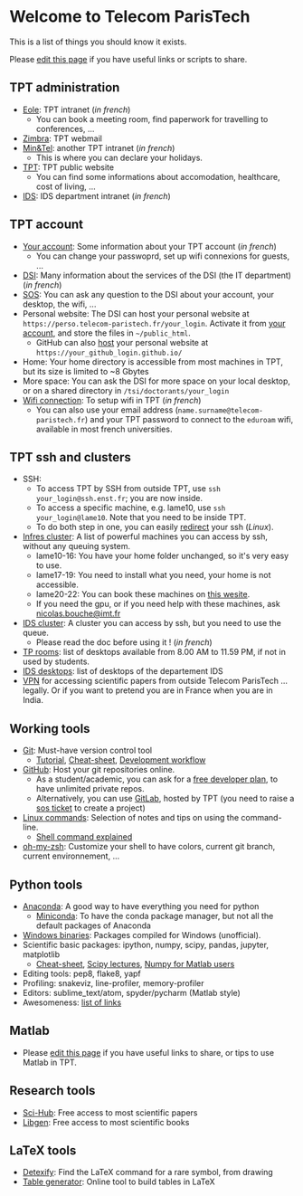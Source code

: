 # Welcome to Telecom ParisTech

This is a list of things you should know it exists.

Please [edit this page](https://github.com/TomDLT/TPT/edit/master/README.md) if you have useful links or scripts to share.

## TPT administration
- [Eole](https://eole.telecom-paristech.fr/accueil.php): TPT intranet (_in french_)
    - You can book a meeting room, find paperwork for travelling to conferences, ...
- [Zimbra](https://z.mines-telecom.fr/zimbra/mail): TPT webmail
- [Min&Tel](https://mintel.imt.fr): another TPT intranet (_in french_)
    - This is where you can declare your holidays.
- [TPT](https://www.telecom-paristech.fr/eng): TPT public website
    - You can find some informations about accomodation, healthcare, cost of living, ...
- [IDS](https://intranet.tsi.telecom-paristech.fr/): IDS department intranet (_in french_)

## TPT account
- [Your account](https://moncompte.telecom-paristech.fr//mon_compte/): Some information about your TPT account (_in french_)
    - You can change your passwoprd, set up wifi connexions for guests, ...
- [DSI](https://www.telecom-paristech.fr/vivre-ecole/services-numeriques-dsi.html): Many information about the services of the DSI (the IT department) (_in french_)
- [SOS](https://sos.telecom-paristech.fr/front/helpdesk.public.php): You can ask any question to the DSI about your account, your desktop, the wifi, ... 
- Personal website: The DSI can host your personal website at `https://perso.telecom-paristech.fr/your_login`. Activate it from [your account](https://moncompte.telecom-paristech.fr//mon_compte/), and store the files in `~/public_html`.
    - GitHub can also [host](https://pages.github.com/) your personal website at `https://your_github_login.github.io/`
- Home: Your home directory is accessible from most machines in TPT, but its size is limited to ~8 Gbytes
- More space: You can ask the DSI for more space on your local desktop, or on a shared directory in `/tsi/doctorants/your_login`
- [Wifi connection](https://www.telecom-paristech.fr/vivre-ecole/services-numeriques-dsi/connexion-au-reseau-sans-fil.html): To setup wifi in TPT (_in french_)
    - You can also use your email address (`name.surname@telecom-paristech.fr`) and your TPT password to connect to the `eduroam` wifi, available in most french universities.

## TPT ssh and clusters
- SSH:
    - To access TPT by SSH from outside TPT, use `ssh your_login@ssh.enst.fr`; you are now inside.
    - To access a specific machine, e.g. lame10, use `ssh your_login@lame10`. Note that you need to be inside TPT.
    - To do both step in one, you can easily [redirect](https://superuser.com/a/170592/601170) your ssh (_Linux_).
- [Infres cluster](https://services.infres.enst.fr/cpu/): A list of powerful machines you can access by ssh, without any queuing system.
    - lame10-16: You have your home folder unchanged, so it's very easy to use.
    - lame17-19: You need to install what you need, your home is not accessible.
    - lame20-22: You can book these machines on [this wesite](https://reservation.r2.enst.fr/app/Web/view-schedule.php).
    - If you need the gpu, or if you need help with these machines, ask nicolas.bouche@imt.fr
- [IDS cluster](http://www.cluster.enst.fr/): A cluster you can access by ssh, but you need to use the queue.
    - Please read the doc before using it ! (_in french_)
- [TP rooms](https://www.telecom-paristech.fr/vivre-ecole/services-numeriques-dsi/salles-de-tp/equipements.html): list of desktops available from 8.00 AM to 11.59 PM, if not in used by students.
- [IDS desktops](https://intranet.tsi.telecom-paristech.fr/pcs_linux/stations/stations.html):  list of desktops of the departement IDS
- [VPN](http://www.telecom-paristech.fr/fileadmin/documents/images/Vivre_ecole/services_numeriques/Documentation/PPTP_Linux.pdf) for accessing scientific papers from outside Telecom ParisTech ... legally. Or if you want to pretend you are in France when you are in India.

## Working tools
- [Git](https://git-scm.com/): Must-have version control tool
    - [Tutorial](https://git-scm.com/docs/gittutorial), [Cheat-sheet](https://www.git-tower.com/blog/git-cheat-sheet/), [Development workflow](https://docs.scipy.org/doc/numpy/dev/gitwash/development_workflow.html)
- [GitHub](https://github.com/): Host your git repositories online. 
    - As a student/academic, you can ask for a [free developer plan](https://education.github.com/pack), to have unlimited private repos.
    - Alternatively, you can use [GitLab](https://gitlab.telecom-paristech.fr/users/sign_in), hosted by TPT (you need to raise a [sos ticket](https://sos.telecom-paristech.fr/front/helpdesk.public.php) to create a project)
- [Linux commands](https://github.com/jlevy/the-art-of-command-line/blob/master/README.md): Selection of notes and tips on using the command-line.
    - [Shell command explained](https://explainshell.com/)
- [oh-my-zsh](https://github.com/robbyrussell/oh-my-zsh): Customize your shell to have colors, current git branch, current environnement, ...

## Python tools
- [Anaconda](https://www.continuum.io/downloads): A good way to have everything you need for python
    - [Miniconda](https://conda.io/miniconda.html): To have the conda package manager, but not all the default packages of Anaconda
- [Windows binaries](http://www.lfd.uci.edu/~gohlke/pythonlibs/): Packages compiled for Windows (unofficial).
- Scientific basic packages: ipython, numpy, scipy, pandas, jupyter, matplotlib
    - [Cheat-sheet](https://ipgp.github.io/scientific_python_cheat_sheet/), [Scipy lectures](http://www.scipy-lectures.org/), [Numpy for Matlab users](http://scipy.github.io/old-wiki/pages/NumPy_for_Matlab_Users)
- Editing tools: pep8, flake8, yapf
- Profiling: snakeviz, line-profiler, memory-profiler
- Editors: sublime_text/atom, spyder/pycharm (Matlab style)
- Awesomeness: [list of links](https://github.com/kirang89/pycrumbs)

## Matlab
- Please [edit this page](https://github.com/TomDLT/TPT/edit/master/README.md) if you have useful links to share, or tips to use Matlab in TPT.

## Research tools
- [Sci-Hub](http://sci-hub.cc/): Free access to most scientific papers
- [Libgen](http://gen.lib.rus.ec/): Free access to most scientific books

## LaTeX tools
- [Detexify](http://detexify.kirelabs.org/classify.html): Find the LaTeX command for a rare symbol, from drawing
- [Table generator](http://www.tablesgenerator.com/): Online tool to build tables in LaTeX
